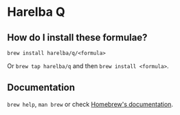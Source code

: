 # Harelba Q

## How do I install these formulae?

`brew install harelba/q/<formula>`

Or `brew tap harelba/q` and then `brew install <formula>`.

## Documentation

`brew help`, `man brew` or check [Homebrew's documentation](https://docs.brew.sh).
